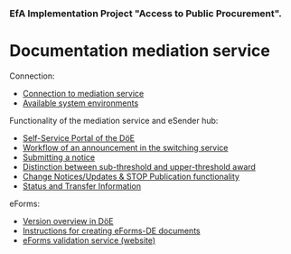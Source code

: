 ### EfA Implementation Project "Access to Public Procurement".
# Documentation mediation service
Connection:
  - [Connection to mediation service](Connection_to_mediator.md)
  - [Available system environments](Development_environments.md)

Functionality of the mediation service and eSender hub:
- [Self-Service Portal of the DöE](SSP.md)
- [Workflow of an announcement in the switching service](Workflow.md)
- [Submitting a notice](/documentation/send_notice.md)
- [Distinction between sub-threshold and upper-threshold award](/documentation/upper-or_lower-threshold_award.md)
- [Change Notices/Updates & STOP Publication functionality](/documentation/STOP_update_and_change_notices.md)
- [Status and Transfer Information](Status_information.md)


eForms:
- [Version overview in DöE](eForms_support.md)
- [Instructions for creating eForms-DE documents](eForms_creation.md)
- [eForms validation service (website)](Validator.md)


<br><br>
